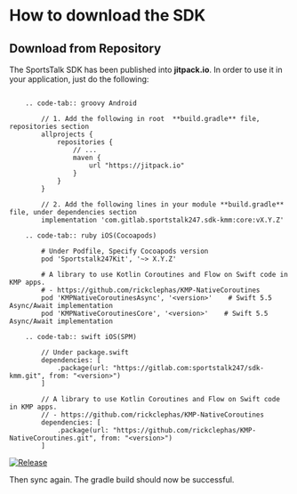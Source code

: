 # How to download the SDK

## Download from Repository

The SportsTalk SDK has been published into **jitpack.io**.
In order to use it in your application, just do the following:

``` tabs::

    .. code-tab:: groovy Android
        
        // 1. Add the following in root  **build.gradle** file, repositories section
        allprojects {
            repositories {
                // ...
                maven {
                    url "https://jitpack.io"
                }
            }
        }
        
        // 2. Add the following lines in your module **build.gradle** file, under dependencies section
        implementation 'com.gitlab.sportstalk247.sdk-kmm:core:vX.Y.Z'

    .. code-tab:: ruby iOS(Cocoapods)

        # Under Podfile, Specify Cocoapods version
        pod 'Sportstalk247Kit', '~> X.Y.Z'
        
        # A library to use Kotlin Coroutines and Flow on Swift code in KMP apps.
        # - https://github.com/rickclephas/KMP-NativeCoroutines 
        pod 'KMPNativeCoroutinesAsync', '<version>'    # Swift 5.5 Async/Await implementation
        pod 'KMPNativeCoroutinesCore', '<version>'    # Swift 5.5 Async/Await implementation
        
    .. code-tab:: swift iOS(SPM)
        
        // Under package.swift
        dependencies: [
            .package(url: "https://gitlab.com:sportstalk247/sdk-kmm.git", from: "<version>")
        ]
        
        // A library to use Kotlin Coroutines and Flow on Swift code in KMP apps.
        // - https://github.com/rickclephas/KMP-NativeCoroutines
        dependencies: [
            .package(url: "https://github.com/rickclephas/KMP-NativeCoroutines.git", from: "<version>")
        ]
```

[![Release](https://jitpack.io/v/com.gitlab.sportstalk247/sdk-kmm.svg)](https://jitpack.io/#com.gitlab.sportstalk247/sdk-kmm)

Then sync again. The gradle build should now be successful.
